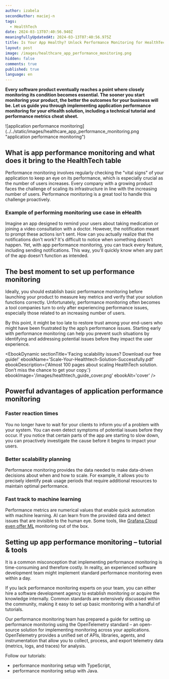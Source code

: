 ```yaml
---
author: izabela
secondAuthor: maciej-n
tags:
  - HealthTech
date: 2024-03-13T07:40:56.940Z
meaningfullyUpdatedAt: 2024-03-13T07:40:56.975Z
title: Is Your App Healthy? Unlock Performance Monitoring for HealthTech
layout: post
image: /images/healthcare_app_performance_monitoring.png
hidden: false
comments: true
published: true
language: en
---
```

**Every software product eventually reaches a point where closely monitoring its condition becomes essential. The sooner you start monitoring your product, the better the outcomes for your business will be. Let us guide you through implementing application performance monitoring for your eHealth solution, including a technical tutorial and performance metrics cheat sheet.**

<div className="image">![application performance monitoring](../../static/images/healthcare_app_performance_monitoring.png "application performance monitoring")</div>

## What is app performance monitoring and what does it bring to the HealthTech table

Performance monitoring involves regularly checking the "vital signs" of your application to keep an eye on its performance, which is especially crucial as the number of users increases. Every company with a growing product faces the challenge of scaling its infrastructure in line with the increasing number of users. Performance monitoring is a great tool to handle this challenge proactively.

### Example of performing monitoring use case in eHealth

Imagine an app designed to remind your users about taking medication or joining a video consultation with a doctor. However, the notification meant to prompt these actions isn't sent. How can you actually realize that the notifications don't work? It's difficult to notice when something doesn't happen. Yet, with app performance monitoring, you can track every feature, including sending notifications. This way, you'll quickly know when any part of the app doesn't function as intended.

## The best moment to set up performance monitoring

Ideally, you should establish basic performance monitoring before launching your product to measure key metrics and verify that your solution functions correctly. Unfortunately, performance monitoring often becomes a tool companies turn to only after experiencing performance issues, especially those related to an increasing number of users. 

By this point, it might be too late to restore trust among your end-users who might have been frustrated by the app’s performance issues. Starting early with performance monitoring can help you prevent such situations by identifying and addressing potential issues before they impact the user experience.

<EbookDynamic sectionTitle='Facing scalability issues? Download our free guide!' ebookName='Scale-Your-Healthtech-Solution-Successfully.pdf' ebookDescription={'Almost 100 pages about scaling HealthTech solution. Don’t miss the chance to get your copy.'} ebookImage='/images/healthtech_guide_cover.png' ebookAlt='cover' />

## Powerful advantages of application performance monitoring

### Faster reaction times

You no longer have to wait for your clients to inform you of a problem with your system. You can even detect symptoms of potential issues before they occur. If you notice that certain parts of the app are starting to slow down, you can proactively investigate the cause before it begins to impact your users.

### Better scalability planning

Performance monitoring provides the data needed to make data-driven decisions about when and how to scale. For example, it allows you to precisely identify peak usage periods that require additional resources to maintain optimal performance.

### Fast track to machine learning

Performance metrics are numerical values that enable quick automation with machine learning. AI can learn from the provided data and detect issues that are invisible to the human eye. Some tools, like [Grafana Cloud even offer ML](https://grafana.com/docs/grafana-cloud/alerting-and-irm/machine-learning/) monitoring out of the box.

## Setting up app performance monitoring – tutorial & tools

It is a common misconception that implementing performance monitoring is time-consuming and therefore costly. In reality, an experienced software development team might implement standard performance monitoring even within a day.

If you lack performance monitoring experts on your team, you can either hire a software development agency to establish monitoring or acquire the knowledge internally. Common standards are extensively discussed within the community, making it easy to set up basic monitoring with a handful of tutorials.

Our performance monitoring team has prepared a guide for setting up performance monitoring using the OpenTelemetry standard – an open-source solution for implementing monitoring across your applications. OpenTelemetry provides a unified set of APIs, libraries, agents, and instrumentation that allow you to collect, process, and export telemetry data (metrics, logs, and traces) for analysis.

Follow our tutorials:

* performance monitoring setup with TypeScript,
* performance monitoring setup with Java.